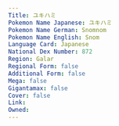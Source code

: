 ```yaml
---
﻿Title: ユキハミ
Pokemon Name Japanese: ユキハミ
Pokemon Name German: Snomnom
Pokemon Name English: Snom
Language Card: Japanese
National Dex Number: 872
Region: Galar
Regional Form: false
Additional Form: false
Mega: false
Gigantamax: false
Cover: false
Link: 
Owned: 
---
```

